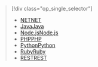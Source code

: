 > [!div class="op_single_selector"]
> * [<span data-ttu-id="c7f45-101">NET</span><span class="sxs-lookup"><span data-stu-id="c7f45-101">NET</span></span>](../articles/service-bus-messaging/service-bus-dotnet-get-started-with-queues.md)
> * [<span data-ttu-id="c7f45-102">Java</span><span class="sxs-lookup"><span data-stu-id="c7f45-102">Java</span></span>](../articles/service-bus-messaging/service-bus-java-how-to-use-queues.md)
> * [<span data-ttu-id="c7f45-103">Node.js</span><span class="sxs-lookup"><span data-stu-id="c7f45-103">Node.js</span></span>](../articles/service-bus-messaging/service-bus-nodejs-how-to-use-queues.md)
> * [<span data-ttu-id="c7f45-104">PHP</span><span class="sxs-lookup"><span data-stu-id="c7f45-104">PHP</span></span>](../articles/service-bus-messaging/service-bus-php-how-to-use-queues.md)
> * [<span data-ttu-id="c7f45-105">Python</span><span class="sxs-lookup"><span data-stu-id="c7f45-105">Python</span></span>](../articles/service-bus-messaging/service-bus-python-how-to-use-queues.md)
> * [<span data-ttu-id="c7f45-106">Ruby</span><span class="sxs-lookup"><span data-stu-id="c7f45-106">Ruby</span></span>](../articles/service-bus-messaging/service-bus-ruby-how-to-use-queues.md)
> * [<span data-ttu-id="c7f45-107">REST</span><span class="sxs-lookup"><span data-stu-id="c7f45-107">REST</span></span>](../articles/service-bus-messaging/service-bus-brokered-tutorial-rest.md)
> 
> 

